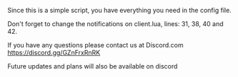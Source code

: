Since this is a simple script, you have everything you need in the config file.

Don't forget to change the notifications on client.lua, lines: 31, 38, 40 and 42.

If you have any questions please contact us at Discord.com 
https://discord.gg/GZnFrxRnRK

Future updates and plans will also be available on discord